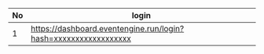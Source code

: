 
|No  | login                                                           |
| -- | --------------------------------------------------------------- |
|1   | https://dashboard.eventengine.run/login?hash=xxxxxxxxxxxxxxxxxx |
